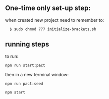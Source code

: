 ## One-time only set-up step:

when created new project need to remember to:
```
  $ sudo chmod 777 initialize-brackets.sh
```


## running steps
to run:
```
npm run start:pact
```
   then in a new terminal window:

```
npm run pact:seed
```
```
npm start
```

